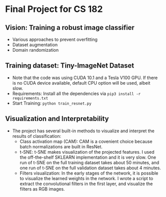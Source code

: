 # Final Project for CS 182
## Vision: Training a robust image classifier
* Various approaches to prevent overfitting
* Dataset augmentation
* Domain randomization
## Training dataset: Tiny-ImageNet Dataset
* Note that the code was using CUDA 10.1 and a Tesla V100 GPU. If there is no CUDA device available, default CPU option will be used, albeit slow. 
* Requirements: Install all the dependencies via 
  ```pip3 install -r requirements.txt```
* Start Training: 
  ```python train_resnet.py```

## Visualization and Interpretability
* The project has several built-in methods to visualize and interpret the results of classification:
  * Class activation map (CAM): CAM is a covenient choice because batch normalizations are built in ResNet.
  * t-SNE: t-SNE makes visualization of the projected features. I used the off-the-shelf SKLEARN implementation and it is very slow. One run of t-SNE on the full training dataset takes about 50 minutes, and one run of t-SNE on the full validation dataset takes about 4 minutes. 
  * Filters visualization: In the early stages of the network, it is possible to visualize the learned weights in the network. I wrote a script to extract the convolutional filters in the first layer, and visualize the filters as RGB images. 
  
